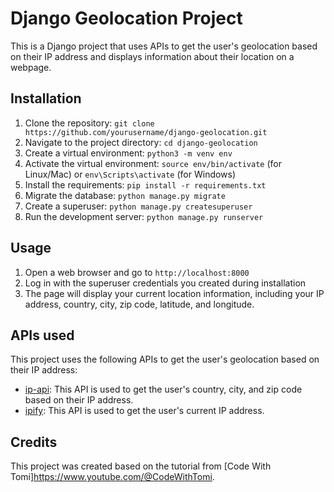 # Django Geolocation Project

This is a Django project that uses APIs to get the user's geolocation based on their IP address and displays information about their location on a webpage.

## Installation

1. Clone the repository: `git clone https://github.com/yourusername/django-geolocation.git`
2. Navigate to the project directory: `cd django-geolocation`
3. Create a virtual environment: `python3 -m venv env`
4. Activate the virtual environment: `source env/bin/activate` (for Linux/Mac) or `env\Scripts\activate` (for Windows)
5. Install the requirements: `pip install -r requirements.txt`
6. Migrate the database: `python manage.py migrate`
7. Create a superuser: `python manage.py createsuperuser`
8. Run the development server: `python manage.py runserver`

## Usage

1. Open a web browser and go to `http://localhost:8000`
2. Log in with the superuser credentials you created during installation
3. The page will display your current location information, including your IP address, country, city, zip code, latitude, and longitude.

## APIs used

This project uses the following APIs to get the user's geolocation based on their IP address:

- [ip-api](https://ip-api.com/): This API is used to get the user's country, city, and zip code based on their IP address.
- [ipify](https://www.ipify.org/): This API is used to get the user's current IP address.

## Credits

This project was created based on the tutorial from [Code With Tomi]https://www.youtube.com/@CodeWithTomi.
